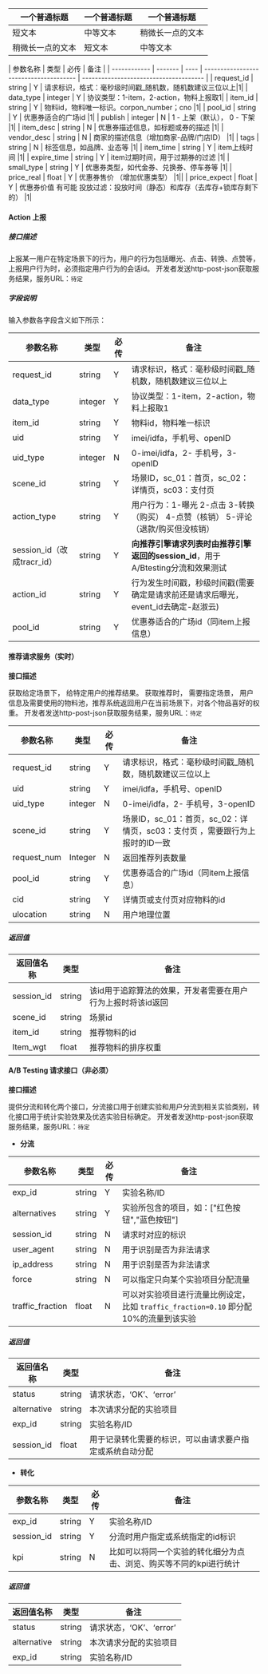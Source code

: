 

| 一个普通标题 | 一个普通标题 | 一个普通标题 |
| ------ | ------ | ------ |
| 短文本 | 中等文本 | 稍微长一点的文本 |
| 稍微长一点的文本 | 短文本 | 中等文本 |



| 参数名称         | 类型      | 必传   | 备注                                     |
| ------------ | ------- | ---- | -------------------------------------- | -------------------------------------- |
| request_id   | string  | Y    | 请求标识，格式：毫秒级时间戳_随机数，随机数建议三位以上|1|
| data_type    | integer | Y    | 协议类型：1-item，2-action，物料上报取1|
| item_id      | string  | Y    | 物料id，物料唯一标识。corpon_number；cno          |1|
| pool_id      | string  | Y    | 优惠券适合的广场id                             |1|
| publish      | integer | N    | 1 - 上架（默认）， 0 - 下架                     |1|
| item_desc    | string  | N    | 优惠券描述信息，如标题或券的描述                       |1|
| vendor_desc  | string  | N    | 商家的描述信息（增加商家-品牌/门店ID）                  |1|
| tags         | string  | N    | 标签信息，如品牌、业态等                           |1|
| item_time    | string  | Y    | item上线时间                               |1|
| expire_time  | string  | Y    | item过期时间，用于过期券的过滤                      |1|
| small_type   | string  | Y    | 优惠券类型，如代金券、兑换券、停车券等                    |1|
| price_real   | float   | Y    | 优惠券售价 （增加优惠类型）                         |1||
| price_expect | float   | Y    | 优惠券价值 有可能 投放过滤：投放时间（静态）和库存（去库存+锁库存剩下的） |1|

#### Action 上报

##### 接口描述

上报某一用户在特定场景下的行为，用户的行为包括曝光、点击、转换、点赞等， 上报用户行为时，必须指定用户行为的会话id。 开发者发送http-post-json获取服务结果，服务URL：`待定`

##### 字段说明

输入参数各字段含义如下所示：

| 参数名称                   | 类型      | 必传   | 备注                                       |
| ---------------------- | ------- | ---- | ---------------------------------------- |
| request_id             | string  | Y    | 请求标识，格式：毫秒级时间戳_随机数，随机数建议三位以上             |
| data_type              | integer | Y    | 协议类型：1-item，2-action，物料上报取1              |
| item_id                | string  | Y    | 物料id，物料唯一标识                              |
| uid                    | string  | Y    | imei/idfa，手机号、openID                     |
| uid_type               | integer | N    | 0-imei/idfa，2- 手机号，3-openID              |
| scene_id               | string  | Y    | 场景ID，sc_01：首页，sc_02：详情页，sc03：支付页         |
| action_type            | string  | Y    | 用户行为：1-曝光 2-点击 3-转换（购买） 4-点赞（核销） 5-评论（退款/购买但没核销） |
| session_id（改成tracr_id） | string  | Y    | **向推荐引擎请求列表时由推荐引擎返回的session_id**，用于A/Btesting分流和效果测试 |
| action_id              | string  | Y    | 行为发生时间戳，秒级时间戳(需要确定是请求前还是请求后曝光，event_id去确定-赵淑云) |
| pool_id                | string  | Y    | 优惠券适合的广场id（同item上报信息）                    |

#### 推荐请求服务（实时）

**接口描述**

获取给定场景下， 给特定用户的推荐结果。 获取推荐时， 需要指定场景， 用户信息及需要使用的物料池，推荐系统返回用户在当前场景下，对各个物品喜好的权重。 开发者发送http-post-json获取服务结果，服务URL：`待定`

| 参数名称        | 类型      | 必传   | 备注                                       |
| ----------- | ------- | ---- | ---------------------------------------- |
| request_id  | string  | Y    | 请求标识，格式：毫秒级时间戳_随机数，随机数建议三位以上             |
| uid         | string  | Y    | imei/idfa，手机号、openID                     |
| uid_type    | integer | N    | 0-imei/idfa，2- 手机号，3-openID              |
| scene_id    | string  | Y    | 场景ID，sc_01：首页，sc_02：详情页，sc03：支付页 ，需要跟行为上报时的ID一致 |
| request_num | Integer | N    | 返回推荐列表数量                                 |
| pool_id     | string  | Y    | 优惠券适合的广场id（同item上报信息）                    |
| cid         | string  | Y    | 详情页或支付页对应物料的id                           |
| ulocation   | string  | N    | 用户地理位置                                   |

##### 返回值

| 返回值名称      | 类型     | 备注                               |
| ---------- | ------ | -------------------------------- |
| session_id | string | 该id用于追踪算法的效果，开发者需要在用户行为上报时将该id返回 |
| scene_id   | string | 场景id                             |
| item_id    | string | 推荐物料的id                          |
| Item_wgt   | float  | 推荐物料的排序权重                        |

#### A/B Testing 请求接口（非必须）

**接口描述**

提供分流和转化两个接口，分流接口用于创建实验和用户分流到相关实验类别，转化接口用于统计实验效果及优选实验目标确定。 开发者发送http-post-json获取服务结果，服务URL：`待定`

- **分流**

| 参数名称             | 类型     | 必传   | 备注                                       |
| ---------------- | ------ | ---- | ---------------------------------------- |
| exp_id           | string | Y    | 实验名称/ID                                  |
| alternatives     | string | Y    | 实验所包含的项目，如：["红色按钮","蓝色按钮"]               |
| session_id       | string | N    | 请求时对应的标识                                 |
| user_agent       | string | N    | 用于识别是否为非法请求                              |
| ip_address       | string | N    | 用于识别是否为非法请求                              |
| force            | string | N    | 可以指定只向某个实验项目分配流量                         |
| traffic_fraction | float  | N    | 可以对实验项目进行流量比例设定，比如 `traffic_fraction=0.10` 即分配10%的流量到该实验 |

##### 返回值

| 返回值名称       | 类型     | 备注                           |
| ----------- | ------ | ---------------------------- |
| status      | string | 请求状态，‘OK’、‘error’            |
| alternative | string | 本次请求分配的实验项目                  |
| exp_id      | string | 实验名称/ID                      |
| session_id  | float  | 用于记录转化需要的标识，可以由请求要户指定或系统自动分配 |

- **转化**

| 参数名称       | 类型     | 必传   | 备注                                  |
| ---------- | ------ | ---- | ----------------------------------- |
| exp_id     | string | Y    | 实验名称/ID                             |
| session_id | string | Y    | 分流时用户指定或系统指定的id标识                   |
| kpi        | string | N    | 比如可以将同一个实验的转化细分为点击、浏览、购买等不同的kpi进行统计 |

##### 返回值

| 返回值名称       | 类型     | 备注                |
| ----------- | ------ | ----------------- |
| status      | string | 请求状态，‘OK’、‘error’ |
| alternative | string | 本次请求分配的实验项目       |
| exp_id      | string | 实验名称/ID           |
